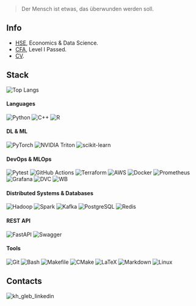 > Der Mensch ist etwas, das überwunden werden soll.

## Info
* [HSE](https://www.hse.ru/en/), Economics & Data Science. 
* [CFA](https://www.cfainstitute.org/en/), Level I Passed.
* [CV](https://drive.google.com/file/d/1E5vp2OTn07XihFNfouy0cVdQfamkUwkX/view?usp=sharing).

## Stack
![Top Langs](https://github-readme-stats-mu-olive.vercel.app/api/top-langs/?username=khaykingleb&count_private=true&hide=jupyter%20notebook,stata,html,tex,smarty,mako,javascript&layout=compact&langs_count=10)

#### Languages
![Python](https://img.shields.io/badge/Python-3776AB?style=flat-square&logo=python&logoColor=white)
![C++](https://img.shields.io/badge/C%2B%2B-00599C?style=flat-square&logo=c%2B%2B&logoColor=white)
![R](https://img.shields.io/badge/R-276DC3?style=flat-square&logo=r&logoColor=white)

#### DL & ML
![PyTorch](https://img.shields.io/badge/PyTorch-%23EE4C2C.svg?style=flat-square&logo=PyTorch&logoColor=white)
![NVIDIA Triton](https://img.shields.io/badge/NVIDIA-76B900.svg?style=flat-square&logo=NVIDIA&logoColor=white)
![scikit-learn](https://img.shields.io/badge/Scikit--learn-%23F7931E.svg?style=flat-square&logo=scikit-learn&logoColor=white)

#### DevOps & MLOps
![Pytest](https://img.shields.io/badge/Pytest-0A9EDC.svg?style=flat-square&logo=Pytest&logoColor=white)
![GitHub Actions](https://img.shields.io/badge/-GitHub%20Actions-2088FF?logoColor=white&style=flat-square&logo=GItHub-Actions)
![Terraform](https://img.shields.io/badge/-Terraform-623CE4?logoColor=white&style=flat-square&logo=Terraform)
![AWS](https://img.shields.io/badge/-Amazon%20Web%20Services-232F3E?logoColor=white&style=flat-square&logo=amazon-aws)
![Docker](https://img.shields.io/badge/-Docker-2496ED?style=flat-square&logoColor=white&logo=docker)
![Prometheus](https://img.shields.io/badge/Prometheus-E6522C.svg?style=flat-square&logo=Prometheus&logoColor=white)
![Grafana](https://img.shields.io/badge/Grafana-F46800.svg?style=flat-square&logo=Grafana&logoColor=white)
![DVC](https://img.shields.io/badge/DVC-13ADC7.svg?style=flat-square&logo=DVC&logoColor=white)
![WB](https://img.shields.io/badge/Weights%20&%20Biases-FFBE00.svg?style=flat-square&logo=weightsandbiases&logoColor=black)

#### Distributed Systems & Databases
![Hadoop](https://img.shields.io/badge/Apache%20Hadoop-017CEE?style=flat-square&logo=Apache%20Hadoop&logoColor=white)
![Spark](https://img.shields.io/badge/Apache_Spark-232F3E?style=flat-square&logo=apachespark&logoColor=#E35A16)
![Kafka](https://img.shields.io/badge/Apache%20Kafka-231F20.svg?style=square&logo=Apache-Kafka&logoColor=white)
![PostgreSQL](https://img.shields.io/badge/PostgreSQL-316192?style=flat-square&logo=postgresql&logoColor=white)
![Redis](https://img.shields.io/badge/Redis-DC382D.svg?style=flat-square&logo=Redis&logoColor=white)

#### REST API
![FastAPI](https://img.shields.io/badge/FastAPI-009688.svg?style=flat-square&logo=FastAPI&logoColor=white)
![Swagger](https://img.shields.io/badge/-Swagger-%23Clojure?style=flat-square&logo=swagger&logoColor=white)


#### Tools
![Git](https://img.shields.io/badge/Git-%23F05033.svg?style=flat-square&logo=git&logoColor=white)
![Bash](https://img.shields.io/badge/Bash-121011?style=flat-square&logo=gnu-bash&logoColor=white)
![Makefile](https://img.shields.io/badge/GNU-A42E2B.svg?style=flat-square&logo=GNU&logoColor=white)
![CMake](https://img.shields.io/badge/CMake-064F8C.svg?style=flat-square&logo=CMake&logoColor=white)
![LaTeX](https://img.shields.io/badge/LaTeX-%23008080.svg?style=flat-square&logo=latex&logoColor=white)
![Markdown](https://img.shields.io/badge/Markdown-%23000000.svg?style=flat-square&logo=markdown&logoColor=white)
![Linux](https://img.shields.io/badge/Linux-FCC624.svg?style=flat-square&logo=Linux&logoColor=black)

## Contacts
<p align = "left">
  <a href="https://www.linkedin.com/in/khaykingleb">
      <img align="left" alt="kh_gleb_linkedin" src="https://img.shields.io/badge/LinkedIn-%230077B5.svg?style=flat-square&logo=linkedin&logoColor=white"/>
  </a>
</p> 

